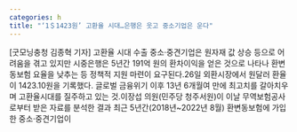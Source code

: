 ```yaml
---
categories: h
title: "‘1＄1423원’ 고환율 시대…은행은 웃고 중소기업은 운다"
---
```

[굿모닝충청 김종혁 기자] 고환율 시대 수출 중소·중견기업은 원자재 값 상승 등으로 어려움을 겪고 있지만 시중은행은 5년간 191억 원의 환차이익을 얻은 것으로 나타나 환변동보험 요율을 낮추는 등 정책적 지원 마련이 요구된다.26일 외환시장에서 원달러 환율이 1423.10원을 기록했다. 글로벌 금융위기 이후 13년 6개월여 만에 최고치를 갈아치우며 고환율시대를 질주하고 있는 것.이장섭 의원(민주당 청주서원)이 이날 무역보험공사로부터 받은 자료를 분석한 결과 최근 5년간(2018년~2022년 8월) 환변동보험에 가입한 중소·중견기업이